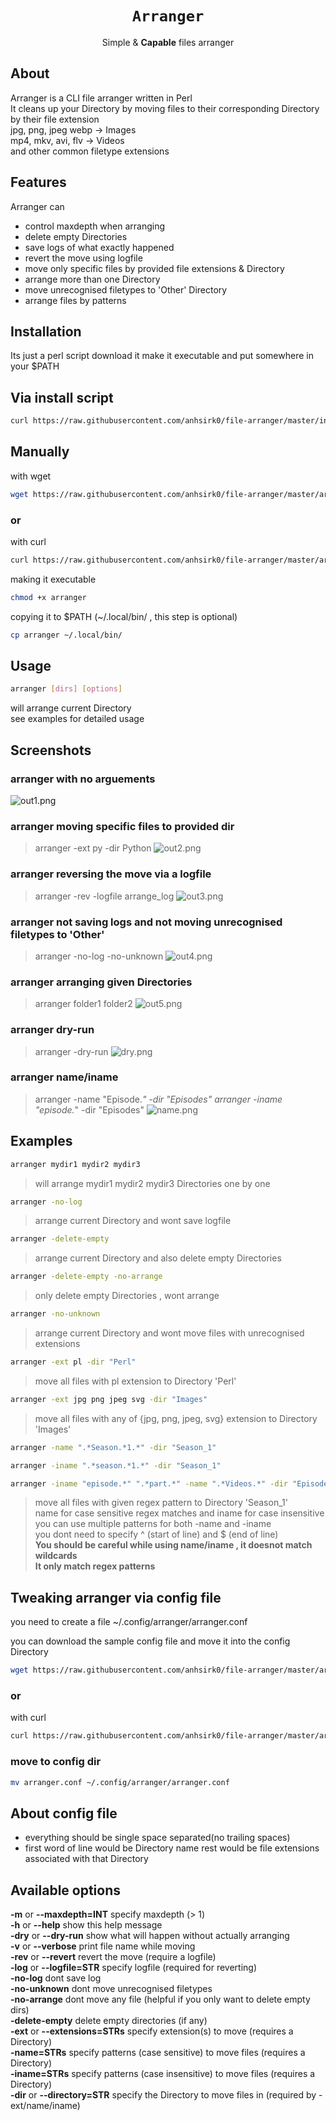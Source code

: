 <h1 align="center"><code>Arranger</code></h1>
<p align="center">Simple & <strong>Capable</strong> files arranger</p>

## About
Arranger is a CLI file arranger written in Perl   
It cleans up your Directory by moving files to their corresponding Directory by their file extension  
jpg, png, jpeg webp -> Images  
mp4, mkv, avi, flv -> Videos  
and other common filetype extensions  

## Features
Arranger can
 - control maxdepth when arranging
 - delete empty Directories
 - save logs of what exactly happened
 - revert the move using logfile
 - move only specific files by provided file extensions & Directory
 - arrange more than one Directory
 - move unrecognised filetypes to 'Other' Directory
 - arrange files by patterns

## Installation
Its just a perl script
download it make it executable and put somewhere in your $PATH

## Via install script
```bash
curl https://raw.githubusercontent.com/anhsirk0/file-arranger/master/install.sh | bash
```
## Manually

with wget
``` bash
wget https://raw.githubusercontent.com/anhsirk0/file-arranger/master/arranger.pl -O arranger
```
### or
with curl
``` bash
curl https://raw.githubusercontent.com/anhsirk0/file-arranger/master/arranger.pl --output arranger
```
making it executable
```bash
chmod +x arranger
```
copying it to $PATH (~/.local/bin/ , this step is optional)
```bash
cp arranger ~/.local/bin/
```

## Usage

```bash
arranger [dirs] [options]
```
will arrange current Directory  
see examples for detailed usage

## Screenshots
### arranger with no arguements
![out1.png](https://github.com/anhsirk0/file-arranger/blob/master/screenshots/out1.png)

### arranger moving specific files to provided dir
> arranger -ext py -dir Python
![out2.png](https://github.com/anhsirk0/file-arranger/blob/master/screenshots/out2.png)

### arranger reversing the move via a logfile
> arranger -rev -logfile arrange_log
![out3.png](https://github.com/anhsirk0/file-arranger/blob/master/screenshots/out3.png)

### arranger not saving logs and not moving unrecognised filetypes to 'Other'
> arranger -no-log -no-unknown
![out4.png](https://github.com/anhsirk0/file-arranger/blob/master/screenshots/out4.png)

### arranger arranging given Directories
> arranger folder1 folder2
![out5.png](https://github.com/anhsirk0/file-arranger/blob/master/screenshots/out5.png)

### arranger dry-run
> arranger -dry-run
![dry.png](https://github.com/anhsirk0/file-arranger/blob/master/screenshots/dry.png)

### arranger name/iname
> arranger -name "Episode.*" -dir "Episodes"
> arranger -iname "episode.*" -dir "Episodes"
![name.png](https://github.com/anhsirk0/file-arranger/blob/master/screenshots/name.png)

## Examples
```bash
arranger mydir1 mydir2 mydir3
```
>will arrange mydir1 mydir2 mydir3 Directories one by one


```bash
arranger -no-log
```
>arrange current Directory and wont save logfile


```bash
arranger -delete-empty 
```
>arrange current Directory and also delete empty Directories 


```bash
arranger -delete-empty -no-arrange
```
>only delete empty Directories , wont arrange


```bash
arranger -no-unknown 
```
>arrange current Directory and wont move files with unrecognised extensions


```bash
arranger -ext pl -dir "Perl" 
```
>move all files with pl extension to Directory 'Perl'


```bash
arranger -ext jpg png jpeg svg -dir "Images" 
```
>move all files with any of {jpg, png, jpeg, svg} extension to Directory 'Images'


```bash
arranger -name ".*Season.*1.*" -dir "Season_1" 
```
```bash
arranger -iname ".*season.*1.*" -dir "Season_1" 
```
```bash
arranger -iname "episode.*" ".*part.*" -name ".*Videos.*" -dir "Episodes_Parts_and_Videos" 
```
>move all files with given regex pattern  to Directory 'Season_1'  
>name for case sensitive regex matches and iname for case insensitive  
>you can use multiple patterns for both -name and -iname   
>you dont need to specify ^ (start of line) and $ (end of line)  
**You should be careful while using name/iname , it doesnot match wildcards**  
**It only match regex patterns**

## Tweaking arranger via config file
you need to create a file ~/.config/arranger/arranger.conf

you can download the sample config file and move it into the config Directory

```bash
wget https://raw.githubusercontent.com/anhsirk0/file-arranger/master/arranger.conf
```
### or
with curl
``` bash
curl https://raw.githubusercontent.com/anhsirk0/file-arranger/master/arranger.conf --output arranger.conf
```

### move to config dir
```bash
mv arranger.conf ~/.config/arranger/arranger.conf
```

## About config file
 - everything should be single space separated(no trailing spaces)
 - first word of line would be Directory name rest would be file extensions associated with that Directory

## Available options
**-m** or **--maxdepth=INT**   specify maxdepth (> 1)  
**-h** or **--help**    show this help message  
**-dry** or **--dry-run**    show what will happen without actually arranging  
**-v** or **--verbose**    print file name while moving  
**-rev** or **--revert**    revert the move (require a logfile)  
**-log** or **--logfile=STR**    specify logfile (required for reverting)  
**-no-log**    dont save log  
**-no-unknown**    dont move unrecognised filetypes  
**-no-arrange**    dont move any file (helpful if you only want to delete empty dirs)  
**-delete-empty**    delete empty directories (if any)  
**-ext** or **--extensions=STRs** specify extension(s) to move (requires a Directory)  
**-name=STRs** specify patterns (case sensitive) to move files (requires a Directory)  
**-iname=STRs** specify patterns (case insensitive) to move files (requires a Directory)  
**-dir** or **--directory=STR** specify the Directory to move files in (required by -ext/name/iname)  

